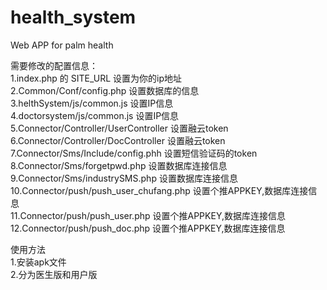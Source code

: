 # health_system
Web APP for palm health

需要修改的配置信息：<br/>
1.index.php 的 SITE_URL 设置为你的ip地址<br/>
2.Common/Conf/config.php 设置数据库的信息<br/>
3.helthSystem/js/common.js 设置IP信息<br/>
4.doctorsystem/js/common.js 设置IP信息<br/>
5.Connector/Controller/UserController 设置融云token<br/>
6.Connector/Controller/DocController 设置融云token<br/>
7.Connector/Sms/Include/config.phh 设置短信验证码的token<br/>
8.Connector/Sms/forgetpwd.php 设置数据库连接信息<br/>
9.Connector/Sms/industrySMS.php 设置数据库连接信息<br/>
10.Connector/push/push_user_chufang.php 设置个推APPKEY,数据库连接信息<br/>
11.Connector/push/push_user.php 设置个推APPKEY,数据库连接信息<br/>
12.Connector/push/push_doc.php 设置个推APPKEY,数据库连接信息<br/>

使用方法<br/>
1.安装apk文件<br/>
2.分为医生版和用户版<br/>
